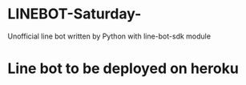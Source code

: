# LINEBOT-Saturday-
Unofficial line bot written by Python with line-bot-sdk module
# Line bot to be deployed on heroku
